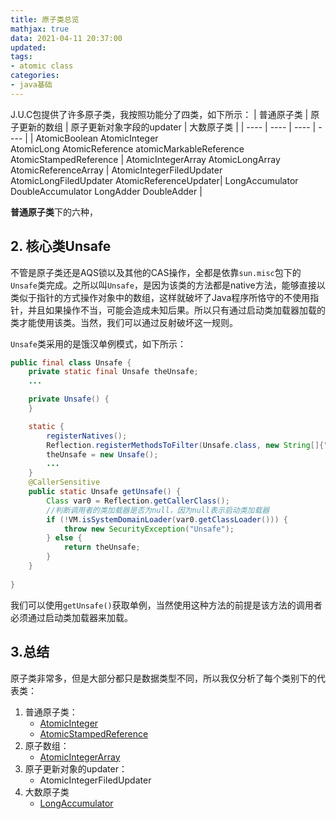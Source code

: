 ```yaml
---
title: 原子类总览
mathjax: true
data: 2021-04-11 20:37:00
updated:
tags:
- atomic class
categories:
- java基础
---
```


J.U.C包提供了许多原子类，我按照功能分了四类，如下所示：
|  普通原子类   | 原子更新的数组  | 原子更新对象字段的updater  | 大数原子类  |
|  ----  | ----  | ----  | ----  |
| AtomicBoolean AtomicInteger <br> AtomicLong AtomicReference atomicMarkableReference AtomicStampedReference | AtomicIntegerArray AtomicLongArray AtomicReferenceArray |  AtomicIntegerFiledUpdater AtomicLongFiledUpdater AtomicReferenceUpdater| LongAccumulator DoubleAccumulator LongAdder DoubleAdder |

**普通原子类**下的六种，

## 2. 核心类Unsafe

不管是原子类还是AQS锁以及其他的CAS操作，全都是依靠`sun.misc`包下的`Unsafe`类完成。之所以叫`Unsafe`，是因为该类的方法都是native方法，能够直接以类似于指针的方式操作对象中的数组，这样就破坏了Java程序所恪守的不使用指针，并且如果操作不当，可能会造成未知后果。所以只有通过启动类加载器加载的类才能使用该类。当然，我们可以通过反射破坏这一规则。

`Unsafe`类采用的是饿汉单例模式，如下所示：

``` java
public final class Unsafe {
    private static final Unsafe theUnsafe;
    ...

    private Unsafe() {
    }

    static {
        registerNatives();
        Reflection.registerMethodsToFilter(Unsafe.class, new String[]{"getUnsafe"});
        theUnsafe = new Unsafe();
        ...
    }
    @CallerSensitive
    public static Unsafe getUnsafe() {
        Class var0 = Reflection.getCallerClass();
        //判断调用者的类加载器是否为null，因为null表示启动类加载器
        if (!VM.isSystemDomainLoader(var0.getClassLoader())) {
            throw new SecurityException("Unsafe");
        } else {
            return theUnsafe;
        }
    }
    
}
```

我们可以使用`getUnsafe()`获取单例，当然使用这种方法的前提是该方法的调用者必须通过启动类加载器来加载。

## 3.总结

原子类非常多，但是大部分都只是数据类型不同，所以我仅分析了每个类别下的代表类：

1. 普通原子类：
    + [AtomicInteger](./AtomicInteger-analysis.md)
    + [AtomicStampedReference](./AtomicStampedReference-analysis.md)
2. 原子数组：
    + [AtomicIntegerArray](./AtomicIntegerArray-analysis.md)
3. 原子更新对象的updater：
    + AtomicIntegerFiledUpdater
4. 大数原子类
    + [LongAccumulator](./LongAccumulator-analysis.md)